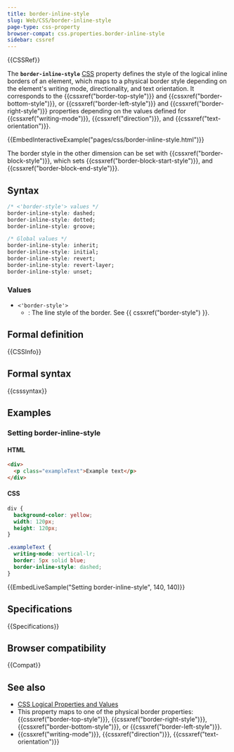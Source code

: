 ```yaml
---
title: border-inline-style
slug: Web/CSS/border-inline-style
page-type: css-property
browser-compat: css.properties.border-inline-style
sidebar: cssref
---
```


{{CSSRef}}

The **`border-inline-style`** [CSS](/en-US/docs/Web/CSS) property defines the style of the logical inline borders of an element, which maps to a physical border style depending on the element's writing mode, directionality, and text orientation. It corresponds to the {{cssxref("border-top-style")}} and {{cssxref("border-bottom-style")}}, or {{cssxref("border-left-style")}} and {{cssxref("border-right-style")}} properties depending on the values defined for {{cssxref("writing-mode")}}, {{cssxref("direction")}}, and {{cssxref("text-orientation")}}.

{{EmbedInteractiveExample("pages/css/border-inline-style.html")}}

The border style in the other dimension can be set with {{cssxref("border-block-style")}}, which sets {{cssxref("border-block-start-style")}}, and {{cssxref("border-block-end-style")}}.

## Syntax

```css
/* <'border-style'> values */
border-inline-style: dashed;
border-inline-style: dotted;
border-inline-style: groove;

/* Global values */
border-inline-style: inherit;
border-inline-style: initial;
border-inline-style: revert;
border-inline-style: revert-layer;
border-inline-style: unset;
```

### Values

- `<'border-style'>`
  - : The line style of the border. See {{ cssxref("border-style") }}.

## Formal definition

{{CSSInfo}}

## Formal syntax

{{csssyntax}}

## Examples

### Setting border-inline-style

#### HTML

```html
<div>
  <p class="exampleText">Example text</p>
</div>
```

#### CSS

```css
div {
  background-color: yellow;
  width: 120px;
  height: 120px;
}

.exampleText {
  writing-mode: vertical-lr;
  border: 5px solid blue;
  border-inline-style: dashed;
}
```

{{EmbedLiveSample("Setting border-inline-style", 140, 140)}}

## Specifications

{{Specifications}}

## Browser compatibility

{{Compat}}

## See also

- [CSS Logical Properties and Values](/en-US/docs/Web/CSS/CSS_logical_properties_and_values)
- This property maps to one of the physical border properties: {{cssxref("border-top-style")}}, {{cssxref("border-right-style")}}, {{cssxref("border-bottom-style")}}, or {{cssxref("border-left-style")}}.
- {{cssxref("writing-mode")}}, {{cssxref("direction")}}, {{cssxref("text-orientation")}}
